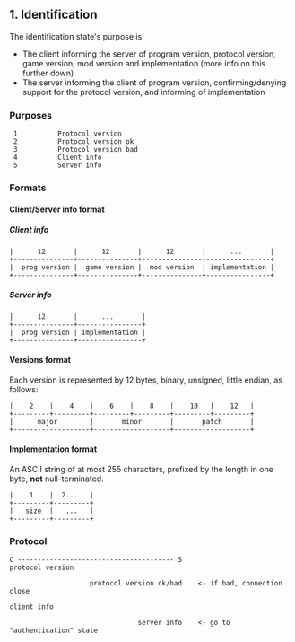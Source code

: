 ## 1. Identification

The identification state's purpose is:

- The client informing the server of program version, protocol version, game version, mod version and implementation (more info on this further down)
- The server informing the client of program version, confirming/denying support for the protocol version, and informing of implementation

### Purposes

```
 1          Protocol version
 2          Protocol version ok
 3          Protocol version bad
 4          Client info
 5          Server info
```

### Formats

#### Client/Server info format

##### Client info

```
|      12       |      12       |      12       |      ...       |
+---------------+---------------+---------------+----------------+
|  prog version |  game version |  mod version  | implementation |
+---------------+---------------+---------------+----------------+
```

##### Server info

```
|      12       |      ...       |
+---------------+----------------+
|  prog version | implementation |
+---------------+----------------+
```

#### Versions format

Each version is represented by 12 bytes, binary, unsigned, little endian, as follows:

```
|    2    |    4    |    6    |    8    |    10   |    12   |
+---------+---------+---------+---------+---------+---------+
|      major        |       minor       |       patch       |
+-------------------+-------------------+-------------------+
```

#### Implementation format

An ASCII string of at most 255 characters, prefixed by the length in one byte, **not** null-terminated.

```
|    1    |  2...   |
+---------+---------+
|   size  |   ...   |
+---------+---------+
```

### Protocol

```
C --------------------------------------- S
protocol version

                    protocol version ok/bad    <- if bad, connection close

client info

                                server info    <- go to "authentication" state
```
